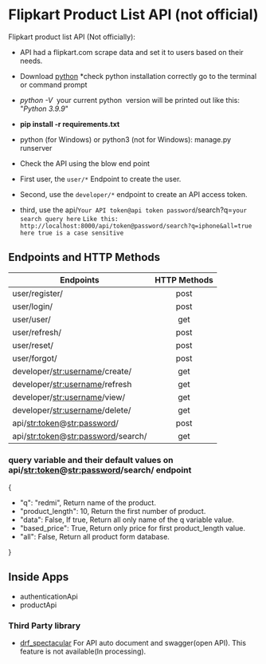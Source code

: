 # Flipkart Product List API (not official)

Flipkart product list API (Not officially):

* API had a flipkart.com scrape data and set it to users based on their needs.

* Download [python](https://www.python.org/downloads/)
    *check python installation correctly go to the terminal or command prompt

* *python -V*  your current python  version will be printed out like this: "*Python 3.9.9*"

* **pip install -r requirements.txt**

* python (for Windows) or python3 (not for Windows): manage.py runserver

* Check the API using the blow end point

* First user, the `user/*` Endpoint to create the user.

* Second, use the `developer/*` endpoint to create an API access token.

* third, use the api/`Your API token@api token password`/search?q=`your search query here`
    `Like this: http://localhost:8000/api/token@password/search?q=iphone&all=true here true is a case sensitive`

## Endpoints and HTTP Methods

| Endpoints                      | HTTP Methods |
| -------------                  |:-------------:|
|user/register/                  | post         |
|user/login/                     | post     |
|user/user/                      | get     |
|user/refresh/                   | post             |
|user/reset/                     | post          |
|user/forgot/                    | post          |
|developer/<str:username>/create/| get        |
|developer/<str:username>/refresh| get             |
|developer/<str:username>/view/ | get      |
|developer/<str:username>/delete/| get      |
|api/<str:token>@<str:password>/| post    |
|api/<str:token>@<str:password>/search/|get   |

### query variable and their default values on **api/<str:token>@<str:password>/search/** endpoint

{

* "q": "redmi", Return name of the product.
* "product_length": 10, Return the first number of product.
* "data": False, If true, Return all only name of the q variable value.
* "based_price": True, Return only price for first product_length value.
* "all": False, Return all product form database.

}

## Inside Apps

* authenticationApi
* productApi
  
### Third Party library

* [drf_spectacular](https://www.bing.com/ck/a?!&&p=a60dcbdabe1258aaJmltdHM9MTY3OTE4NDAwMCZpZ3VpZD0xMmM2MGIyOC0yMmNkLTY4ZWEtMTgwOC0xOWZiMjM3ZjY5NTcmaW5zaWQ9NTE5Mg&ptn=3&hsh=3&fclid=12c60b28-22cd-68ea-1808-19fb237f6957&psq=drf+spectacular&u=a1aHR0cHM6Ly9kcmYtc3BlY3RhY3VsYXIucmVhZHRoZWRvY3MuaW8vZW4vbGF0ZXN0L3JlYWRtZS5odG1s&ntb=1)
  For API auto document and swagger(open API). This feature is not available(In processing).
